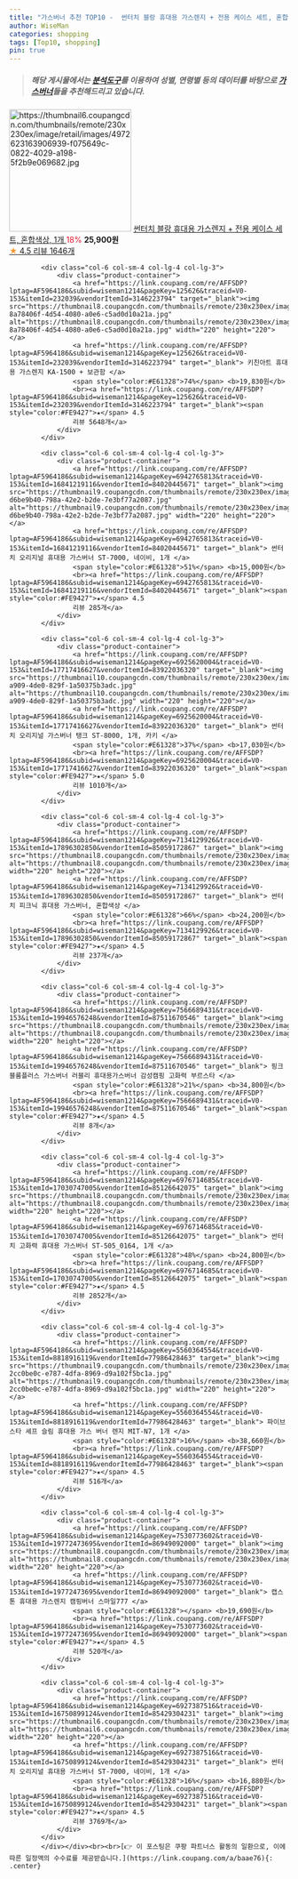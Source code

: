 ```yaml
---
title: "가스버너 추천 TOP10 -  썬터치 블랑 휴대용 가스렌지 + 전용 케이스 세트, 혼합색상, 1개 "
author: WiseMan
categories: shopping
tags: [Top10, shopping]
pin: true
---
```


> ##### 해당 게시물에서는 [**분석도구**](https://itemscout.io/)를 이용하여 **성별**, **연령별** 등의 데이터를 바탕으로 [**가스버너**](https://link.coupang.com/a/baae76)들을 추천해드리고 있습니다.
<div class="container"><div class="row">
            <div class="col-6 col-sm-4 col-lg-4 col-lg-3">
                <div class="product-container">
                    <a href="https://link.coupang.com/re/AFFSDP?lptag=AF5964186&subid=wiseman1214&pageKey=6851363173&traceid=V0-153&itemId=16322551249&vendorItemId=83514608311" target="_blank"><img src="https://thumbnail6.coupangcdn.com/thumbnails/remote/230x230ex/image/retail/images/4972623163906939-f075649c-0822-4029-a198-5f2b9e069682.jpg" alt="https://thumbnail6.coupangcdn.com/thumbnails/remote/230x230ex/image/retail/images/4972623163906939-f075649c-0822-4029-a198-5f2b9e069682.jpg" width="220" height="220"></a>
                    <a href="https://link.coupang.com/re/AFFSDP?lptag=AF5964186&subid=wiseman1214&pageKey=6851363173&traceid=V0-153&itemId=16322551249&vendorItemId=83514608311" target="_blank"> 썬터치 블랑 휴대용 가스렌지 + 전용 케이스 세트, 혼합색상, 1개 </a>
                    <span style="color:#E61328">18%</span> <b>25,900원</b>
                    <br><a href="https://link.coupang.com/re/AFFSDP?lptag=AF5964186&subid=wiseman1214&pageKey=6851363173&traceid=V0-153&itemId=16322551249&vendorItemId=83514608311" target="_blank"><span style="color:#FE9427">★</span> 4.5
                    리뷰 1646개</a>
                </div>
            </div>
            
            <div class="col-6 col-sm-4 col-lg-4 col-lg-3">
                <div class="product-container">
                    <a href="https://link.coupang.com/re/AFFSDP?lptag=AF5964186&subid=wiseman1214&pageKey=125626&traceid=V0-153&itemId=232039&vendorItemId=3146223794" target="_blank"><img src="https://thumbnail8.coupangcdn.com/thumbnails/remote/230x230ex/image/retail/images/35581728876760-8a78406f-4d54-4080-a0e6-c5ad0d10a21a.jpg" alt="https://thumbnail8.coupangcdn.com/thumbnails/remote/230x230ex/image/retail/images/35581728876760-8a78406f-4d54-4080-a0e6-c5ad0d10a21a.jpg" width="220" height="220"></a>
                    <a href="https://link.coupang.com/re/AFFSDP?lptag=AF5964186&subid=wiseman1214&pageKey=125626&traceid=V0-153&itemId=232039&vendorItemId=3146223794" target="_blank"> 키친아트 휴대용 가스렌지 KA-1500 + 보관함 </a>
                    <span style="color:#E61328">74%</span> <b>19,830원</b>
                    <br><a href="https://link.coupang.com/re/AFFSDP?lptag=AF5964186&subid=wiseman1214&pageKey=125626&traceid=V0-153&itemId=232039&vendorItemId=3146223794" target="_blank"><span style="color:#FE9427">★</span> 4.5
                    리뷰 5648개</a>
                </div>
            </div>
            
            <div class="col-6 col-sm-4 col-lg-4 col-lg-3">
                <div class="product-container">
                    <a href="https://link.coupang.com/re/AFFSDP?lptag=AF5964186&subid=wiseman1214&pageKey=6942765813&traceid=V0-153&itemId=16841219116&vendorItemId=84020445671" target="_blank"><img src="https://thumbnail9.coupangcdn.com/thumbnails/remote/230x230ex/image/retail/images/1209080653975898-d6be9b40-798a-42e2-b2de-7e3bf77a2087.jpg" alt="https://thumbnail9.coupangcdn.com/thumbnails/remote/230x230ex/image/retail/images/1209080653975898-d6be9b40-798a-42e2-b2de-7e3bf77a2087.jpg" width="220" height="220"></a>
                    <a href="https://link.coupang.com/re/AFFSDP?lptag=AF5964186&subid=wiseman1214&pageKey=6942765813&traceid=V0-153&itemId=16841219116&vendorItemId=84020445671" target="_blank"> 썬터치 오리지널 휴대용 가스버너 ST-7000, 네이비, 1개 </a>
                    <span style="color:#E61328">51%</span> <b>15,000원</b>
                    <br><a href="https://link.coupang.com/re/AFFSDP?lptag=AF5964186&subid=wiseman1214&pageKey=6942765813&traceid=V0-153&itemId=16841219116&vendorItemId=84020445671" target="_blank"><span style="color:#FE9427">★</span> 4.5
                    리뷰 285개</a>
                </div>
            </div>
            
            <div class="col-6 col-sm-4 col-lg-4 col-lg-3">
                <div class="product-container">
                    <a href="https://link.coupang.com/re/AFFSDP?lptag=AF5964186&subid=wiseman1214&pageKey=6925620004&traceid=V0-153&itemId=17717416627&vendorItemId=83922036320" target="_blank"><img src="https://thumbnail10.coupangcdn.com/thumbnails/remote/230x230ex/image/retail/images/2022/11/16/17/3/fa90a40f-a909-4de0-829f-1a50375b3adc.jpg" alt="https://thumbnail10.coupangcdn.com/thumbnails/remote/230x230ex/image/retail/images/2022/11/16/17/3/fa90a40f-a909-4de0-829f-1a50375b3adc.jpg" width="220" height="220"></a>
                    <a href="https://link.coupang.com/re/AFFSDP?lptag=AF5964186&subid=wiseman1214&pageKey=6925620004&traceid=V0-153&itemId=17717416627&vendorItemId=83922036320" target="_blank"> 썬터치 오리지널 가스버너 탱크 ST-8000, 1개, 카키 </a>
                    <span style="color:#E61328">37%</span> <b>17,030원</b>
                    <br><a href="https://link.coupang.com/re/AFFSDP?lptag=AF5964186&subid=wiseman1214&pageKey=6925620004&traceid=V0-153&itemId=17717416627&vendorItemId=83922036320" target="_blank"><span style="color:#FE9427">★</span> 5.0
                    리뷰 1010개</a>
                </div>
            </div>
            
            <div class="col-6 col-sm-4 col-lg-4 col-lg-3">
                <div class="product-container">
                    <a href="https://link.coupang.com/re/AFFSDP?lptag=AF5964186&subid=wiseman1214&pageKey=7134129926&traceid=V0-153&itemId=17896302850&vendorItemId=85059172867" target="_blank"><img src="https://thumbnail8.coupangcdn.com/thumbnails/remote/230x230ex/image/rs_quotation_api/k8gwcepw/9985ba5116ac421d85a205a9b4e7b376.jpg" alt="https://thumbnail8.coupangcdn.com/thumbnails/remote/230x230ex/image/rs_quotation_api/k8gwcepw/9985ba5116ac421d85a205a9b4e7b376.jpg" width="220" height="220"></a>
                    <a href="https://link.coupang.com/re/AFFSDP?lptag=AF5964186&subid=wiseman1214&pageKey=7134129926&traceid=V0-153&itemId=17896302850&vendorItemId=85059172867" target="_blank"> 썬터치 피크닉 휴대용 가스버너, 혼합색상 </a>
                    <span style="color:#E61328">66%</span> <b>24,200원</b>
                    <br><a href="https://link.coupang.com/re/AFFSDP?lptag=AF5964186&subid=wiseman1214&pageKey=7134129926&traceid=V0-153&itemId=17896302850&vendorItemId=85059172867" target="_blank"><span style="color:#FE9427">★</span> 4.5
                    리뷰 237개</a>
                </div>
            </div>
            
            <div class="col-6 col-sm-4 col-lg-4 col-lg-3">
                <div class="product-container">
                    <a href="https://link.coupang.com/re/AFFSDP?lptag=AF5964186&subid=wiseman1214&pageKey=7566689431&traceid=V0-153&itemId=19946576248&vendorItemId=87511670546" target="_blank"><img src="https://thumbnail8.coupangcdn.com/thumbnails/remote/230x230ex/image/vendor_inventory/e6d4/19224d9200cbdaed0bb6d6c1837b4c16293ad5f08413ca69e2e9bb4767ca.jpg" alt="https://thumbnail8.coupangcdn.com/thumbnails/remote/230x230ex/image/vendor_inventory/e6d4/19224d9200cbdaed0bb6d6c1837b4c16293ad5f08413ca69e2e9bb4767ca.jpg" width="220" height="220"></a>
                    <a href="https://link.coupang.com/re/AFFSDP?lptag=AF5964186&subid=wiseman1214&pageKey=7566689431&traceid=V0-153&itemId=19946576248&vendorItemId=87511670546" target="_blank"> 핑크블룸플러스 가스버너 러블리 휴대용가스버너 감성캠핑 고화력 부르스타 </a>
                    <span style="color:#E61328">21%</span> <b>34,800원</b>
                    <br><a href="https://link.coupang.com/re/AFFSDP?lptag=AF5964186&subid=wiseman1214&pageKey=7566689431&traceid=V0-153&itemId=19946576248&vendorItemId=87511670546" target="_blank"><span style="color:#FE9427">★</span> 4.5
                    리뷰 8개</a>
                </div>
            </div>
            
            <div class="col-6 col-sm-4 col-lg-4 col-lg-3">
                <div class="product-container">
                    <a href="https://link.coupang.com/re/AFFSDP?lptag=AF5964186&subid=wiseman1214&pageKey=6976714685&traceid=V0-153&itemId=17030747005&vendorItemId=85126642075" target="_blank"><img src="https://thumbnail8.coupangcdn.com/thumbnails/remote/230x230ex/image/vendor_inventory/a5d3/65b9d5aeac16249739f9ba633933c5fc6dc1066a8163ff1af09434900587.jpg" alt="https://thumbnail8.coupangcdn.com/thumbnails/remote/230x230ex/image/vendor_inventory/a5d3/65b9d5aeac16249739f9ba633933c5fc6dc1066a8163ff1af09434900587.jpg" width="220" height="220"></a>
                    <a href="https://link.coupang.com/re/AFFSDP?lptag=AF5964186&subid=wiseman1214&pageKey=6976714685&traceid=V0-153&itemId=17030747005&vendorItemId=85126642075" target="_blank"> 썬터치 고화력 휴대용 가스버너 ST-505_0164, 1개 </a>
                    <span style="color:#E61328">48%</span> <b>24,800원</b>
                    <br><a href="https://link.coupang.com/re/AFFSDP?lptag=AF5964186&subid=wiseman1214&pageKey=6976714685&traceid=V0-153&itemId=17030747005&vendorItemId=85126642075" target="_blank"><span style="color:#FE9427">★</span> 4.5
                    리뷰 2852개</a>
                </div>
            </div>
            
            <div class="col-6 col-sm-4 col-lg-4 col-lg-3">
                <div class="product-container">
                    <a href="https://link.coupang.com/re/AFFSDP?lptag=AF5964186&subid=wiseman1214&pageKey=5560364554&traceid=V0-153&itemId=8818916119&vendorItemId=77986428463" target="_blank"><img src="https://thumbnail9.coupangcdn.com/thumbnails/remote/230x230ex/image/retail/images/3839510506097753-2cc0be0c-e787-4dfa-8969-d9a102f5bc1a.jpg" alt="https://thumbnail9.coupangcdn.com/thumbnails/remote/230x230ex/image/retail/images/3839510506097753-2cc0be0c-e787-4dfa-8969-d9a102f5bc1a.jpg" width="220" height="220"></a>
                    <a href="https://link.coupang.com/re/AFFSDP?lptag=AF5964186&subid=wiseman1214&pageKey=5560364554&traceid=V0-153&itemId=8818916119&vendorItemId=77986428463" target="_blank"> 파이브스타 셰프 슬림 휴대용 가스 버너 렌지 MIT-N7, 1개 </a>
                    <span style="color:#E61328">16%</span> <b>38,660원</b>
                    <br><a href="https://link.coupang.com/re/AFFSDP?lptag=AF5964186&subid=wiseman1214&pageKey=5560364554&traceid=V0-153&itemId=8818916119&vendorItemId=77986428463" target="_blank"><span style="color:#FE9427">★</span> 4.5
                    리뷰 516개</a>
                </div>
            </div>
            
            <div class="col-6 col-sm-4 col-lg-4 col-lg-3">
                <div class="product-container">
                    <a href="https://link.coupang.com/re/AFFSDP?lptag=AF5964186&subid=wiseman1214&pageKey=7530773602&traceid=V0-153&itemId=19772473695&vendorItemId=86949092000" target="_blank"><img src="https://thumbnail8.coupangcdn.com/thumbnails/remote/230x230ex/image/vendor_inventory/9870/8e6f674dd5c52ddde687bf9d6eb453c7ab6f1992e445e0211e1941606018.jpg" alt="https://thumbnail8.coupangcdn.com/thumbnails/remote/230x230ex/image/vendor_inventory/9870/8e6f674dd5c52ddde687bf9d6eb453c7ab6f1992e445e0211e1941606018.jpg" width="220" height="220"></a>
                    <a href="https://link.coupang.com/re/AFFSDP?lptag=AF5964186&subid=wiseman1214&pageKey=7530773602&traceid=V0-153&itemId=19772473695&vendorItemId=86949092000" target="_blank"> 캡스톤 휴대용 가스렌지 캠핑버너 스마일777 </a>
                    <span style="color:#E61328"></span> <b>19,690원</b>
                    <br><a href="https://link.coupang.com/re/AFFSDP?lptag=AF5964186&subid=wiseman1214&pageKey=7530773602&traceid=V0-153&itemId=19772473695&vendorItemId=86949092000" target="_blank"><span style="color:#FE9427">★</span> 4.5
                    리뷰 520개</a>
                </div>
            </div>
            
            <div class="col-6 col-sm-4 col-lg-4 col-lg-3">
                <div class="product-container">
                    <a href="https://link.coupang.com/re/AFFSDP?lptag=AF5964186&subid=wiseman1214&pageKey=6927387516&traceid=V0-153&itemId=16750899124&vendorItemId=85429304231" target="_blank"><img src="https://thumbnail6.coupangcdn.com/thumbnails/remote/230x230ex/image/vendor_inventory/a4ae/d13695784c49243530164cedc52146775bfe12e49aae75e19732d706a306.jpg" alt="https://thumbnail6.coupangcdn.com/thumbnails/remote/230x230ex/image/vendor_inventory/a4ae/d13695784c49243530164cedc52146775bfe12e49aae75e19732d706a306.jpg" width="220" height="220"></a>
                    <a href="https://link.coupang.com/re/AFFSDP?lptag=AF5964186&subid=wiseman1214&pageKey=6927387516&traceid=V0-153&itemId=16750899124&vendorItemId=85429304231" target="_blank"> 썬터치 오리지널 휴대용 가스버너 ST-7000, 네이비, 1개 </a>
                    <span style="color:#E61328">16%</span> <b>16,880원</b>
                    <br><a href="https://link.coupang.com/re/AFFSDP?lptag=AF5964186&subid=wiseman1214&pageKey=6927387516&traceid=V0-153&itemId=16750899124&vendorItemId=85429304231" target="_blank"><span style="color:#FE9427">★</span> 4.5
                    리뷰 3769개</a>
                </div>
            </div>
            </div></div><br><br>[👉 이 포스팅은 쿠팡 파트너스 활동의 일환으로, 이에 따른 일정액의 수수료를 제공받습니다.](https://link.coupang.com/a/baae76){: .center}